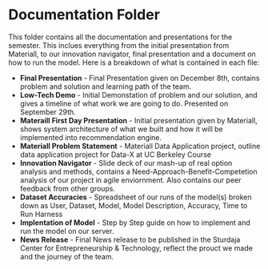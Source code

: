 # Documentation Folder

This folder contains all the documentation and presentations for the semester. This inclues everything from the initial presentation from Materiall, to our innovation navigator, final presentation and a document on how to run the model. Here is a breakdown of what is contained in each file:
- **Final Presentation** - Final Presentation given on December 8th, contains problem and solution and learning path of the team. 
- **Low-Tech Demo** - Initial Demonstation of problem and our solution, and gives a timeline of what work we are going to do. Presented on September 29th. 
- **Materaill First Day Presentation** - Initial presentation given by Materiall, shows system architecture of what we built and how it will be implemented into recommendation engine. 
- **Materiall Problem Statement** - Materiall Data Application project, outline data application project for Data-X at UC Berkeley Course
- **Innovation Navigator** - Slide deck of our mash-up of real option analysis and methods, contains a Need-Approach-Benefit-Competetion analysis of our project in agile enviornment. Also contains our peer feedback from other groups.  
- **Dataset Accuracies** - Spreadsheet of our runs of the model(s) broken down as User, Dataset, Model, Model Description, Accuracy, Time to Run Harness 
- **Implentation of Model** - Step by Step guide on how to implement and run the model on our server. 
- **News Release** -  Final News release to be published in the Sturdaja Center for Entrepreneurship & Technology, reflect the prouct we made and the journey of the team. 
